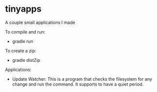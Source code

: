 tinyapps
========

A couple small applications I made

To compile and run:
* gradle run

To create a zip:
* gradle distZip

Applications:
* Update Watcher: This is a program that checks the filesystem for any change and run the command. It supports to have a quiet period.
